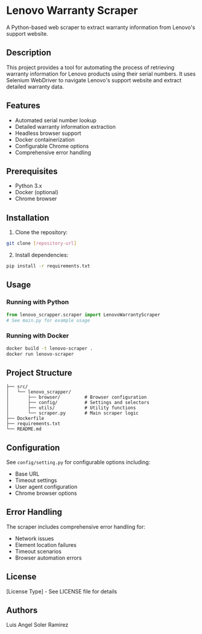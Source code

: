 # Lenovo Warranty Scraper

A Python-based web scraper to extract warranty information from Lenovo's support website.

## Description

This project provides a tool for automating the process of retrieving warranty information for Lenovo products using their serial numbers. It uses Selenium WebDriver to navigate Lenovo's support website and extract detailed warranty data.

## Features

- Automated serial number lookup
- Detailed warranty information extraction
- Headless browser support
- Docker containerization
- Configurable Chrome options
- Comprehensive error handling

## Prerequisites

- Python 3.x
- Docker (optional)
- Chrome browser

## Installation

1. Clone the repository:

```bash
git clone [repository-url]
```

2. Install dependencies:

```bash
pip install -r requirements.txt
```

## Usage

### Running with Python

```python
from lenovo_scrapper.scraper import LenovoWarrantyScraper
# See main.py for example usage
```

### Running with Docker

```bash
docker build -t lenovo-scraper .
docker run lenovo-scraper
```

## Project Structure

```
├── src/
│   └── lenovo_scrapper/
│       ├── browser/         # Browser configuration
│       ├── config/          # Settings and selectors
│       ├── utils/           # Utility functions
│       └── scraper.py       # Main scraper logic
├── Dockerfile
├── requirements.txt
└── README.md
```

## Configuration

See `config/setting.py` for configurable options including:

- Base URL
- Timeout settings
- User agent configuration
- Chrome browser options

## Error Handling

The scraper includes comprehensive error handling for:

- Network issues
- Element location failures
- Timeout scenarios
- Browser automation errors

## License

[License Type] - See LICENSE file for details

## Authors

Luis Angel Soler Ramirez
